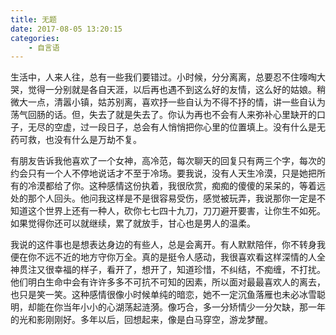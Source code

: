 ```yaml
---
title: 无题
date: 2017-08-05 13:20:15
categories: 
	- 自言语
---
```



生活中，人来人往，总有一些我们要错过。小时候，分分离离，总要忍不住嚎啕大哭，觉得一分别就是各自天涯，以后再也遇不到这么好的友情，这么好的姑娘。稍微大一点，清嚣小镇，姑苏别离，喜欢抒一些自认为不得不抒的情，讲一些自认为荡气回肠的话。但，失去了就是失去了。你认为再也不会有人来弥补心里缺开的口子，无尽的空虚，过一段日子，总会有人悄悄把你心里的位置填上。没有什么是无药可救，也没有什么是万劫不复。

有朋友告诉我他喜欢了一个女神，高冷范，每次聊天的回复只有两三个字，每次的约会只有一个人不停地说话才不至于冷场。要我说，没有人天生冷漠，只是她把所有的冷漠都给了你。这种感情这份执着，我很欣赏，痴痴的傻傻的呆呆的，等着远处的那个人回头。他问我这样是不是很容易受伤，感觉被玩弄，我说那你一定是不知道这个世界上还有一种人，砍你七七四十九刀，刀刀避开要害，让你生不如死。如果觉得你还可以就继续，累了就放手，甘心也是男人的温柔。

我说的这件事也是想表达身边的有些人，总是会离开。有人默默陪伴，你不转身我便在你不远不近的地方守你万全。真的是挺令人感动，我很喜欢看这样深情的人全神贯注又很幸福的样子，看开了，想开了，知道珍惜，不纠结，不痴缠，不打扰。他们明白生命中会有许许多多不可抗不可知的因素，所以面对最最喜欢人的离去，也只是笑一笑。这种感情很像小时候单纯的暗恋，她不一定沉鱼落雁也未必冰雪聪明，却能在你当年小小的心湖荡起涟漪。像巧合，多一分矫情少一分欠缺，那一年的光和影刚刚好。多年以后，回想起来，像是白马穿空，游龙梦醒。

